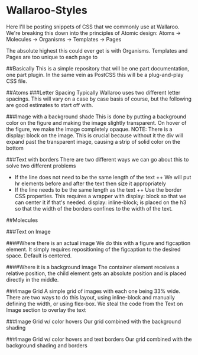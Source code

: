 # Wallaroo-Styles
Here I'll be posting snippets of CSS that we commonly use at Wallaroo.
We're breaking this down into the principles of Atomic design:
Atoms -> Molecules -> Organisms -> Templates -> Pages

The absolute highest this could ever get is with Organisms. Templates and Pages are too unique to each page to

##Basically
This is a simple repository that will be one part documentation, one part plugin. In the same vein as PostCSS this will be a plug-and-play CSS file.

##Atoms
###Letter Spacing
Typically Wallaroo uses two different letter spacings. This will vary on a case by case basis of course, but the following are good estimates to start off with.

###Image with a background shade
This is done by putting a background color on the figure and making the image slightly transparent. On hover of the figure, we make the image completely opaque.
NOTE: There is a display: block on the image. This is crucial because without it the div will expand past the transparent image, causing a strip of solid color on the bottom

###Text with borders
There are two different ways we can go about this to solve two different problems

+ If the line does not need to be the same length of the text
++ We will put hr elements before and after the text then size it appropriately
+ If the line needs to be the same length as the text
++ Use the border CSS properties. This requires a wrapper with display: block so that we can center it if that's needed. display: inline-block; is placed on the h3 so that the width of the borders confines to the width of the text.

##Molecules

###Text on Image

####Where there is an actual image
We do this with a figure and figcaption element. It simply requires repositioning of the figcaption to the desired space. Default is centered.

####Where it is a background image
The container element receives a relative position, the child element gets an absolute position and is placed directly in the middle.

###Image Grid
A simple grid of images with each one being 33% wide. There are two ways to do this layout, using inline-block and manually defining the width, or using flex-box. We steal the code from the Text on Image section to overlay the text

###Image Grid w/ color hovers
Our grid combined with the background shading

###Image Grid w/ color hovers and text borders
Our grid combined with the background shading and borders

